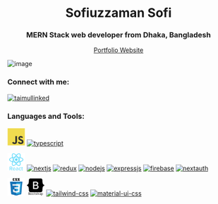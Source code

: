 
<h1 align="center">Sofiuzzaman Sofi</h1>
<h3 align="center">MERN Stack web developer from Dhaka, Bangladesh</h3>
<p align="center">
<a href="https://sofiuzzamansofi.netlify.app" target="_blank" >Portfolio Website</a>
</p>

![image](https://github.com/SofiuzzamanSofi/SofiuzzamanSofi/assets/108426827/e9d89db8-f7a1-40e3-85a4-7a272c6c8e2e)

<h3 align="left">Connect with me:</h3>
<p align="left">
<a href="https://www.linkedin.com/in/sofiuzzaman-sf" target="_blank" ><img align="center" src="https://raw.githubusercontent.com/rahuldkjain/github-profile-readme-generator/master/src/images/icons/Social/linked-in-alt.svg" alt="taimullinked" height="30" width="40" /></a>
</p>

<h3 align="left">Languages and Tools:</h3>
<p align="left">
  <a href="https://developer.mozilla.org/en-US/docs/Web/JavaScript" target="_blank" rel="noreferrer"> <img src="https://raw.githubusercontent.com/devicons/devicon/master/icons/javascript/javascript-original.svg" alt="javascript" width="40" height="40"/></a>
  <a href="https://www.typescriptlang.org" target="_blank" rel="noreferrer"> <img src="https://cdn.worldvectorlogo.com/logos/typescript.svg" alt="typescript" width="40" height="40"/></a>
  
  <a href="https://reactjs.org/" target="_blank" rel="noreferrer"> <img src="https://raw.githubusercontent.com/devicons/devicon/master/icons/react/react-original-wordmark.svg" alt="react" width="40" height="40"/></a>
  <a href="https://nextjs.org" target="_blank" rel="noreferrer"> <img src="https://cdn.worldvectorlogo.com/logos/next-js.svg" alt="nextjs" width="40" height="40"/></a>
  <a href="https://redux.js.org" target="_blank" rel="noreferrer"> <img src="https://cdn.worldvectorlogo.com/logos/redux.svg" alt="redux" width="40" height="40"/></a>
  <a href="https://nodejs.org" target="_blank" rel="noreferrer"> <img src="https://cdn.worldvectorlogo.com/logos/nodejs-icon.svg" alt="nodejs" width="40" height="40"/></a>
  <a href="https://expressjs.com" target="_blank" rel="noreferrer"> <img src="https://miro.medium.com/v2/resize:fit:1400/1*XP-mZOrIqX7OsFInN2ngRQ.png" alt="expressjs" width="40" height="40"/></a>
  <a href="https://firebase.google.com" target="_blank" rel="noreferrer"> <img src="https://cdn.worldvectorlogo.com/logos/firebase-1.svg" alt="firebase" width="40" height="40"/></a>
  <a href="https://next-auth.js.org" target="_blank" rel="noreferrer"> <img src="https://authjs.dev/img/logo/logo-sm.webp" alt="nextauth" width="40" height="40"/></a>
  
  <a href="https://developer.mozilla.org/en-US/docs/Web/CSS" target="_blank" rel="noreferrer"> <img src="https://raw.githubusercontent.com/devicons/devicon/master/icons/css3/css3-original-wordmark.svg" alt="css3" width="40" height="40"/></a>
  <a href="https://getbootstrap.com" target="_blank" rel="noreferrer"> <img src="https://raw.githubusercontent.com/devicons/devicon/master/icons/bootstrap/bootstrap-plain-wordmark.svg" alt="bootstrap-css" width="40" height="40"/></a>
  <a href="https://tailwindcss.com" target="_blank" rel="noreferrer"> <img src="https://cdn.worldvectorlogo.com/logos/tailwindcss.svg" alt="tailwind-css" width="40" height="40"/></a>
  <a href="https://mui.com" target="_blank" rel="noreferrer"> <img src="https://cdn.worldvectorlogo.com/logos/material-ui-1.svg" alt="material-ui-css" width="40" height="40"/></a>
  
</p>



<!--
**SofiuzzamanSofi/SofiuzzamanSofi** is a ✨ _special_ ✨ repository because its `README.md` (this file) appears on your GitHub profile.

Here are some ideas to get you started:

- 🔭 I’m currently working on ...
- 🌱 I’m currently learning ...
- 👯 I’m looking to collaborate on ...
- 🤔 I’m looking for help with ...
- 💬 Ask me about ...
- 📫 How to reach me: ...
- 😄 Pronouns: ...
- ⚡ Fun fact: ...
-->
